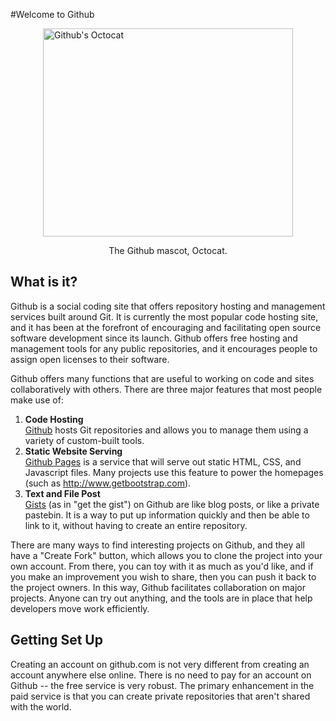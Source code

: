 #Welcome to Github

<p><img style="display: block; margin-left: auto; margin-right: auto;" src="https://assets-cdn.github.com/images/modules/logos_page/Octocat.png" alt="Github's Octocat" width="400" height="333" /></p>
<p style="text-align: center;">The Github mascot, Octocat.</p>
<h2 style="text-align: left;">What is it?</h2>
<p style="text-align: left;">Github is a social coding site that offers repository hosting and management services built around Git. It is currently the most popular code hosting site, and it has been at the forefront of encouraging and facilitating open source software development since its launch. Github offers free hosting and management tools for any public repositories, and it encourages people to assign open licenses to their software.&nbsp;</p>
<p style="text-align: left;">Github offers many functions that are useful to working on code and sites collaboratively with others. There are three major features that most people make use of:&nbsp;</p>
<ol>
<li><strong>Code Hosting</strong><br /><a href="http://github.com">Github</a> hosts Git repositories and allows you to manage them using a variety of custom-built tools.</li>
<li><strong>Static Website Serving</strong><br /><a href="https://pages.github.com/">Github Pages</a> is a service that will serve out static HTML, CSS, and Javascript files. Many projects use this feature to power the homepages (such as <a href="http://www.getbootstrap.com">http://www.getbootstrap.com</a>).</li>
<li><strong>Text and File Post</strong><br /><a href="https://gist.github.com/">Gists</a>&nbsp;(as in "get the gist") on Github are like blog posts, or like a private pastebin. It is a way to put up information quickly and then be able to link to it, without having to create an entire repository.</li>
</ol>
<p>There are many ways to find interesting projects on Github, and they all have a "Create Fork" button, which allows you to clone the project into your own account. From there, you can toy with it as much as you'd like, and if you make an improvement you wish to share, then you can push it back to the project owners. In this way, Github facilitates collaboration on major projects. Anyone can try out anything, and the tools are in place that help developers move work efficiently.</p>
<h2>Getting Set Up</h2>
<p>Creating an account on github.com is not very different from creating an account anywhere else online. There is no need to pay for an account on Github -- the free service is very robust. The primary enhancement in the paid service is that you can create private repositories that aren't shared with the world.</p>
